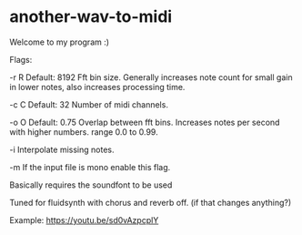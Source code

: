 # another-wav-to-midi

Welcome to my program :)

Flags: 

  -r R  Default: 8192  Fft bin size. Generally increases note count for small gain in lower notes, also increases processing time.
  
  -c C  Default: 32    Number of midi channels.
  
  -o O  Default: 0.75  Overlap between fft bins. Increases notes per second with higher numbers. range 0.0 to 0.99.
  
  -i                   Interpolate missing notes.
  
  -m                   If the input file is mono enable this flag.

Basically requires the soundfont to be used

Tuned for fluidsynth with chorus and reverb off. (if that changes anything?)
 
Example: https://youtu.be/sd0vAzpcplY
